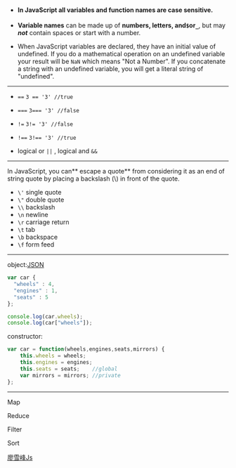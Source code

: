 * #### In JavaScript all variables and function names are case sensitive.
* **Variable names** can be made up of **numbers, letters, and`$`or`_`**, but may _**not**_ contain spaces or start with a number.

* When JavaScript variables are declared, they have an initial value of undefined. If you do a mathematical operation on an undefined variable your result will be `NaN` which means "Not a Number". If you concatenate a string with an undefined variable, you will get a literal string of "undefined".

---

* `==`    `3 == '3' //true`

* `===`    `3=== '3' //false`

* `!=`     `3!= '3' //false`

* `!==`    `3!== '3' //true`

* logical or `||`  ,  logical and `&&`

---

In JavaScript, you can** escape a quote** from considering it as an end of string quote by placing a backslash \(\\) in front of the quote.

* `\'`   single quote
* `\"`    double quote
* `\\`    backslash
* `\n`    newline
* `\r`    carriage return
* `\t`    tab
* `\b`    backspace
* `\f`    form feed                                                 

---

object:[JSON](http://www.json.org/)

```js
var car {
  "wheels" : 4,
  "engines" : 1,
  "seats" : 5
};

console.log(car.wheels);
console.log(car["wheels"]);
```

constructor:

```js
var car = function(wheels,engines,seats,mirrors) {
    this.wheels = wheels;
    this.engines = engines;
    this.seats = seats;    //global
    var mirrors = mirrors; //private
};
```

---

Map

Reduce

Filter

Sort

[廖雪峰Js](https://www.liaoxuefeng.com/wiki/001434446689867b27157e896e74d51a89c25cc8b43bdb3000)

